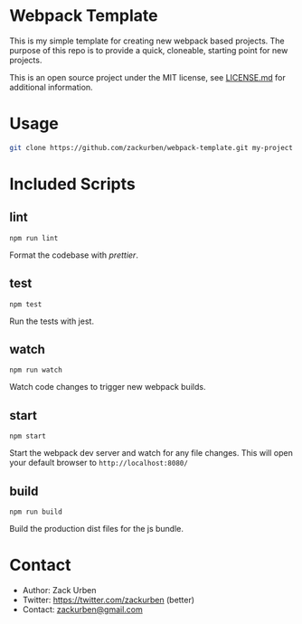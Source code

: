 # Webpack Template

This is my simple template for creating new webpack based projects. The purpose of this repo is to provide a quick,
cloneable, starting point for new projects.

This is an open source project under the MIT license, see [LICENSE.md](LICENSE.md) for additional information.

# Usage
```bash
git clone https://github.com/zackurben/webpack-template.git my-project
```

# Included Scripts

## lint
  `npm run lint` 
  
  Format the codebase with _prettier_.

## test
  `npm test`
  
  Run the tests with jest.

## watch
  `npm run watch`
  
  Watch code changes to trigger new webpack builds.

## start
  `npm start`

  Start the webpack dev server and watch for any file changes. This will open your default browser to `http://localhost:8080/`

## build
  `npm run build`

  Build the production dist files for the js bundle.

# Contact
  - Author: Zack Urben
  - Twitter: https://twitter.com/zackurben (better)
  - Contact: zackurben@gmail.com
